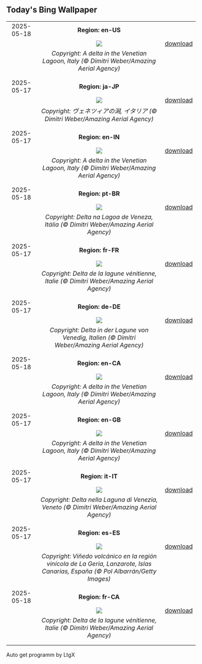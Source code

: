 ## Today's Bing Wallpaper
|      |      |      |
| :----: | :----: | :----: |
|2025-05-18|**Region: en-US**||
||![](https://www.bing.com/th?id=OHR.VeniceLagoon_EN-US3686079353_UHD.jpg&pid=hp&w=1152&h=648&rs=1&c=4)| [download](https://www.bing.com/th?id=OHR.VeniceLagoon_EN-US3686079353_UHD.jpg)|
||*Copyright: A delta in the Venetian Lagoon, Italy (© Dimitri Weber/Amazing Aerial Agency)*
||
|||
|2025-05-17|**Region: ja-JP**||
||![](https://www.bing.com/th?id=OHR.VeniceLagoon_JA-JP6789116059_UHD.jpg&pid=hp&w=1152&h=648&rs=1&c=4)| [download](https://www.bing.com/th?id=OHR.VeniceLagoon_JA-JP6789116059_UHD.jpg)|
||*Copyright: ヴェネツィアの潟, イタリア (© Dimitri Weber/Amazing Aerial Agency)*
||
|||
|2025-05-17|**Region: en-IN**||
||![](https://www.bing.com/th?id=OHR.VeniceLagoon_EN-IN7231112177_UHD.jpg&pid=hp&w=1152&h=648&rs=1&c=4)| [download](https://www.bing.com/th?id=OHR.VeniceLagoon_EN-IN7231112177_UHD.jpg)|
||*Copyright: A delta in the Venetian Lagoon, Italy   (© Dimitri Weber/Amazing Aerial Agency)*
||
|||
|2025-05-18|**Region: pt-BR**||
||![](https://www.bing.com/th?id=OHR.VeniceLagoon_PT-BR8587771940_UHD.jpg&pid=hp&w=1152&h=648&rs=1&c=4)| [download](https://www.bing.com/th?id=OHR.VeniceLagoon_PT-BR8587771940_UHD.jpg)|
||*Copyright: Delta na Lagoa de Veneza, Itália (© Dimitri Weber/Amazing Aerial Agency)*
||
|||
|2025-05-17|**Region: fr-FR**||
||![](https://www.bing.com/th?id=OHR.VeniceLagoon_FR-FR5243058604_UHD.jpg&pid=hp&w=1152&h=648&rs=1&c=4)| [download](https://www.bing.com/th?id=OHR.VeniceLagoon_FR-FR5243058604_UHD.jpg)|
||*Copyright: Delta de la lagune vénitienne, Italie (© Dimitri Weber/Amazing Aerial Agency)*
||
|||
|2025-05-17|**Region: de-DE**||
||![](https://www.bing.com/th?id=OHR.VeniceLagoon_DE-DE3294862125_UHD.jpg&pid=hp&w=1152&h=648&rs=1&c=4)| [download](https://www.bing.com/th?id=OHR.VeniceLagoon_DE-DE3294862125_UHD.jpg)|
||*Copyright: Delta in der Lagune von Venedig, Italien (© Dimitri Weber/Amazing Aerial Agency)*
||
|||
|2025-05-18|**Region: en-CA**||
||![](https://www.bing.com/th?id=OHR.VeniceLagoon_EN-CA3036108114_UHD.jpg&pid=hp&w=1152&h=648&rs=1&c=4)| [download](https://www.bing.com/th?id=OHR.VeniceLagoon_EN-CA3036108114_UHD.jpg)|
||*Copyright: A delta in the Venetian Lagoon, Italy   (© Dimitri Weber/Amazing Aerial Agency)*
||
|||
|2025-05-17|**Region: en-GB**||
||![](https://www.bing.com/th?id=OHR.VeniceLagoon_EN-GB1187666352_UHD.jpg&pid=hp&w=1152&h=648&rs=1&c=4)| [download](https://www.bing.com/th?id=OHR.VeniceLagoon_EN-GB1187666352_UHD.jpg)|
||*Copyright: A delta in the Venetian Lagoon, Italy   (© Dimitri Weber/Amazing Aerial Agency)*
||
|||
|2025-05-17|**Region: it-IT**||
||![](https://www.bing.com/th?id=OHR.VeniceLagoon_IT-IT7176917574_UHD.jpg&pid=hp&w=1152&h=648&rs=1&c=4)| [download](https://www.bing.com/th?id=OHR.VeniceLagoon_IT-IT7176917574_UHD.jpg)|
||*Copyright: Delta nella Laguna di Venezia, Veneto   (© Dimitri Weber/Amazing Aerial Agency)*
||
|||
|2025-05-17|**Region: es-ES**||
||![](https://www.bing.com/th?id=OHR.LaGeriaLanzarote_ES-ES6158465086_UHD.jpg&pid=hp&w=1152&h=648&rs=1&c=4)| [download](https://www.bing.com/th?id=OHR.LaGeriaLanzarote_ES-ES6158465086_UHD.jpg)|
||*Copyright: Viñedo volcánico en la región vinícola de La Geria, Lanzarote, Islas Canarias, España (© Pol Albarrán/Getty Images)*
||
|||
|2025-05-18|**Region: fr-CA**||
||![](https://www.bing.com/th?id=OHR.VeniceLagoon_FR-CA1959274931_UHD.jpg&pid=hp&w=1152&h=648&rs=1&c=4)| [download](https://www.bing.com/th?id=OHR.VeniceLagoon_FR-CA1959274931_UHD.jpg)|
||*Copyright: Delta de la lagune vénitienne, Italie (© Dimitri Weber/Amazing Aerial Agency)*
||
|||

Auto get programm by LtgX
